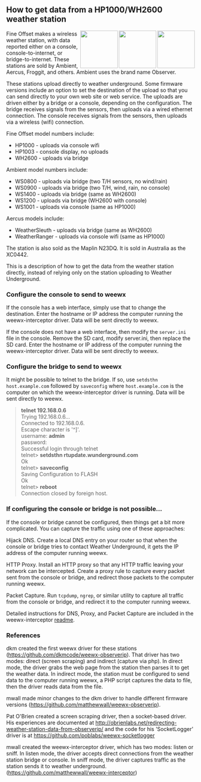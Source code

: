 ## How to get data from a HP1000/WH2600 weather station

<img src="http://weewx.com/hardware/wh2600.png" align="right" height="100"/>
<img src="http://weewx.com/hardware/hp1000.png" align="right" height="100"/>
<img src="http://weewx.com/hardware/ws0900.png" align="right" height="100"/>

Fine Offset makes a wireless weather station, with data reported either on a console, console-to-internet, or bridge-to-internet.  These stations are sold by Ambient, Aercus, Froggit, and others.  Ambient uses the brand name Observer.

These stations upload directly to weather underground.  Some firmware versions include an option to set the destination of the upload so that you can send directly to your own web site or web service.  The uploads are driven either by a bridge or a console, depending on the configuration.  The bridge receives signals from the sensors, then uploads via a wired ethernet connection.  The console receives signals from the sensors, then uploads via a wireless (wifi) connection.

Fine Offset model numbers include:
* HP1000 - uploads via console wifi
* HP1003 - console display, no uploads
* WH2600 - uploads via bridge

Ambient model numbers include:
* WS0800 - uploads via bridge (two T/H sensors, no wind/rain)
* WS0900 - uploads via bridge (two T/H, wind, rain, no console)
* WS1400 - uploads via bridge (same as WH2600)
* WS1200 - uploads via bridge (WH2600 with console)
* WS1001 - uploads via console (same as HP1000)

Aercus models include:
* WeatherSleuth - uploads via bridge (same as WH2600)
* WeatherRanger - uploads via console wifi (same as HP1000)

The station is also sold as the Maplin N23DQ.  It is sold in Australia as the XC0442.

This is a description of how to get the data from the weather station directly, instead of relying only on the station uploading to Weather Underground.

### Configure the console to send to weewx

If the console has a web interface, simply use that to change the destination.  Enter the hostname or IP address the computer running the weewx-interceptor driver.  Data will be sent directly to weewx.

If the console does not have a web interface, then modify the `server.ini` file in the console.  Remove the SD card, modify server.ini, then replace the SD card.  Enter the hostname or IP address of the computer running the weewx-interceptor driver.  Data will be sent directly to weewx.

### Configure the bridge to send to weewx

It might be possible to telnet to the bridge.  If so, use `setdsthn host.example.com` followed by `saveconfig` where `host.example.com` is the computer on which the weewx-interceptor driver is running.  Data will be sent directly to weewx.

> **telnet 192.168.0.6**  
> Trying 192.168.0.6...  
> Connected to 192.168.0.6.  
> Escape character is '^]'.  
> username: **admin**  
> password:  
> Successful login through telnet  
> telnet> **setdsthn rtupdate.wunderground.com**  
> Ok  
> telnet> **saveconfig**  
> Saving Configuration to FLASH  
> Ok  
> telnet> **reboot**  
> Connection closed by foreign host.  

### If configuring the console or bridge is not possible...

If the console or bridge cannot be configured, then things get a bit more complicated.  You can capture the traffic using one of these approaches:

Hijack DNS.  Create a local DNS entry on your router so that when the console or bridge tries to contact Weather Underground, it gets the IP address of the computer running weewx.

HTTP Proxy.  Install an HTTP proxy so that any HTTP traffic leaving your network can be intercepted.  Create a proxy rule to capture every packet sent from the console or bridge, and redirect those packets to the computer running weewx.

Packet Capture.  Run `tcpdump`, `ngrep`, or similar utility to capture all traffic from the console or bridge, and redirect it to the computer running weewx.

Detailed instructions for DNS, Proxy, and Packet Capture are included in the weewx-interceptor <a href="https://github.com/matthewwall/weewx-interceptor">readme</a>.

### References

dkm created the first weewx driver for these stations (https://github.com/dkmcode/weewx-observerip).  That driver has two modes: direct (screen scraping) and indirect (capture via php).  In direct mode, the driver grabs the web page from the station then parses it to get the weather data.  In indirect mode, the station must be configured to send data to the computer running weewx, a PHP script captures the data to file, then the driver reads data from the file.

mwall made minor changes to the dkm driver to handle different firmware versions (https://github.com/matthewwall/weewx-observerip).

Pat O'Brien created a screen scraping driver, then a socket-based driver.  His experiences are documented at http://obrienlabs.net/redirecting-weather-station-data-from-observerip/ and the code for his 'SocketLogger' driver is at https://github.com/poblabs/weewx-socketlogger

mwall created the weewx-interceptor driver, which has two modes: listen or sniff.  In listen mode, the driver accepts direct connections from the weather station bridge or console.  In sniff mode, the driver captures traffic as the station sends it to weather underground.  (https://github.com/matthewwall/weewx-interceptor)
